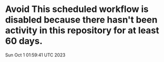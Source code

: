 # Avoid This scheduled workflow is disabled because there hasn't been activity in this repository for at least 60 days.
Sun Oct  1 01:59:41 UTC 2023

